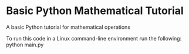 # Basic Python Mathematical Tutorial
A basic Python tutorial for mathematical operations

To run this code in a Linux command-line environment run the following:
  python main.py
